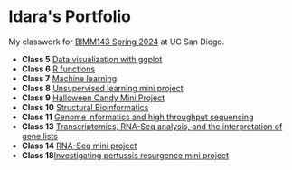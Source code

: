 # Idara's Portfolio

My classwork for [BIMM143 Spring 2024](https://bioboot.github.io/bimm143_S24/) at UC San Diego.

- **Class 5** [Data visualization with ggplot](class05/Class05.Rproje.md)
- **Class 6** [R functions](class%206/6function.md)
- **Class 7** [Machine learning](Class%207/class-7.pdf)
- **Class 8** [Unsupervised learning mini project](Class-8-R.pro.pdf)
- **Class 9** [Halloween Candy Mini Project](Class09)
- **Class 10** [Structural Bioinformatics]()
- **Class 11** [Genome informatics and high throughput sequencing]()
- **Class 13** [Transcriptomics, RNA-Seq analysis, and the interpretation of gene lists]()
- **Class 14** [RNA-Seq mini project]()
- **Class 18**[Investigating pertussis resurgence mini project]()
